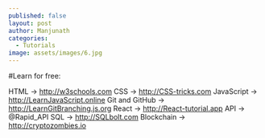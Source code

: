 ```yaml
---
published: false
layout: post
author: Manjunath
categories:
  - Tutorials
image: assets/images/6.jpg
---
```

#Learn for free:

HTML → http://w3schools.com
CSS → http://CSS-tricks.com
JavaScript → http://LearnJavaScript.online
Git and GitHub → http://LearnGitBranching.js.org
React → http://React-tutorial.app
API → @Rapid_API
SQL → http://SQLbolt.com
Blockchain → http://cryptozombies.io

